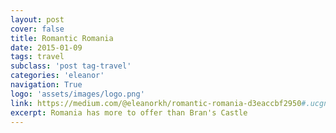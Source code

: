 ```yaml
---
layout: post
cover: false
title: Romantic Romania
date: 2015-01-09
tags: travel
subclass: 'post tag-travel'
categories: 'eleanor'
navigation: True
logo: 'assets/images/logo.png'
link: https://medium.com/@eleanorkh/romantic-romania-d3eaccbf2950#.ucgntwvrt
excerpt: Romania has more to offer than Bran's Castle
---
```

